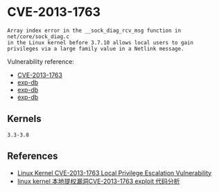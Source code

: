 # CVE-2013-1763
```
Array index error in the __sock_diag_rcv_msg function in net/core/sock_diag.c 
in the Linux kernel before 3.7.10 allows local users to gain privileges via a large family value in a Netlink message.
```

Vulnerability reference:
 * [CVE-2013-1763](http://cve.mitre.org/cgi-bin/cvename.cgi?name=CVE-2013-1763)  
 * [exp-db](https://www.exploit-db.com/exploits/33336/)  
 * [exp-db](https://www.exploit-db.com/exploits/24746/)  
 * [exp-db](https://www.exploit-db.com/exploits/24555/)  

## Kernels
```
3.3-3.8
```   


## References
* [Linux Kernel CVE-2013-1763 Local Privilege Escalation Vulnerability](http://www.securityfocus.com/bid/58137/exploit)  
* [linux kernel 本地提权漏洞CVE-2013-1763 exploit 代码分析](https://my.oschina.net/fgq611/blog/181812)  


